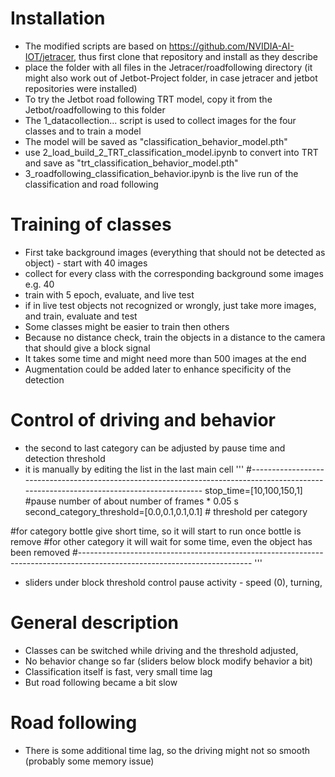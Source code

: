# Installation
* The modified scripts are based on https://github.com/NVIDIA-AI-IOT/jetracer, thus first clone that repository and install as they describe
* place the folder with all files in the Jetracer/roadfollowing directory (it might also work out of Jetbot-Project folder, in case jetracer and jetbot repositories were installed)
* To try the Jetbot road following TRT model, copy it from the Jetbot/roadfollowing to this folder
* The 1_datacollection... script is used to collect images for the four classes and to train a model
* The model will be saved as "classification_behavior_model.pth"
* use 2_load_build_2_TRT_classification_model.ipynb to convert into TRT and save as "trt_classification_behavior_model.pth"
* 3_roadfollowing_classification_behavior.ipynb is the live run of the classification and road following

# Training of classes
* First take background images (everything that should not be detected as object) - start with 40 images
* collect for every class with the corresponding background some images e.g. 40
* train with 5 epoch, evaluate, and live test
* if in live test objects not recognized or wrongly, just take more images, and train, evaluate and test
* Some classes might be easier to train then others
* Because no distance check, train the objects in a distance to the camera that should give a block signal
* It takes some time and might need more than 500 images at the end
* Augmentation could be added later to enhance specificity of the detection

# Control of driving and behavior
* the second to last category can be adjusted by pause time and detection threshold
* it is manually by editing the list in the last main cell
'''
#----------------------------------------------------------------------------------------------------------------------------------------
stop_time=[10,100,150,1] #pause number of about number of frames * 0.05 s
second_category_threshold=[0.0,0.1,0.1,0.1] # threshold per category 

#for category bottle give short time, so it will start to run once bottle is remove
#for other category it will wait for some time, even the object has been removed
#-------------------------------------------------------------------------------------------------------------------------
'''
* sliders under block threshold control pause activity - speed (0), turning, 

# General description
* Classes can be switched while driving and the threshold adjusted,
* No behavior change so far (sliders below block modify behavior a bit)
* Classification itself is fast, very small time lag
* But road following became a bit slow

# Road following 
* There is some additional time lag, so the driving might not so smooth (probably some memory issue)



